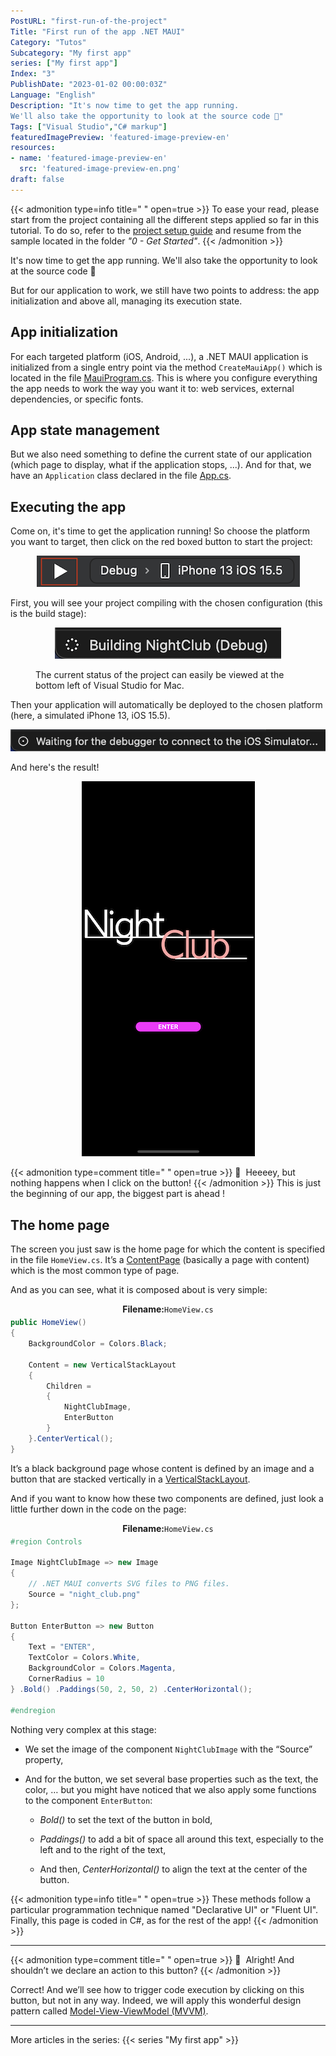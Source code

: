 ```yaml
---
PostURL: "first-run-of-the-project"
Title: "First run of the app .NET MAUI"
Category: "Tutos"
Subcategory: "My first app"
series: ["My first app"]
Index: "3"
PublishDate: "2023-01-02 00:00:03Z"
Language: "English"
Description: "It's now time to get the app running.
We'll also take the opportunity to look at the source code 🙂"
Tags: ["Visual Studio","C# markup"]
featuredImagePreview: 'featured-image-preview-en'
resources:
- name: 'featured-image-preview-en'
  src: 'featured-image-preview-en.png'
draft: false
---
```


<!--more-->


{{< admonition type=info title="‎ " open=true >}}
To ease your read, please start from the project containing all the different steps applied so far in this tutorial. To do so, refer to the <a href="../2-setup-the-project/">project setup guide</a> and resume from the sample located in the folder *"0 - Get Started"*.
{{< /admonition >}}


It's now time to get the app running. We'll also take the opportunity to look at the source code 🙂

But for our application to work, we still have two points to address: the app initialization and above all, managing its execution state.

## App initialization
For each targeted platform (iOS, Android, ...), a .NET MAUI application is initialized from a single entry point via the method `CreateMauiApp()` which is located in the file [MauiProgram.cs](https://github.com/Kapusch/blog-dotnet-maui/blob/main/Samples/NightClub/0%20-%20Get%20Started/NightClub/MauiProgram.cs). This is where you configure everything the app needs to work the way you want it to: web services, external dependencies, or specific fonts.

## App state management
But we also need something to define the current state of our application (which page to display, what if the application stops, ...). And for that, we have an `Application` class declared in the file [App.cs](https://github.com/Kapusch/blog-dotnet-maui/blob/main/Samples/NightClub/0%20-%20Get%20Started/NightClub/App.cs).

## Executing the app
Come on, it's time to get the application running! So choose the platform you want to target, then click on the red boxed button to start the project:

<p align="center"><img max-width="100%" max-height="100%" src="./images/5BCE13CE6AA3C962B851589A1333882C.png" /></p>
<figure></figure>



First, you will see your project compiling with the chosen configuration (this is the build stage):

<p align="center"><img max-width="100%" max-height="100%" src="./images/C02BA696FE457042E46B611AC7B6653C.png" /></p>
<figure><figcaption class="image-caption">The current status of the project can easily be viewed at the bottom left of Visual Studio for Mac.</figcaption></figure>



Then your application will automatically be deployed to the chosen platform (here, a simulated iPhone 13, iOS 15.5).

<p align="center"><img max-width="100%" max-height="100%" src="./images/145B5C24E2EF3848C0ECF5417F91416D.png" /></p>
<figure></figure>



And here's the result!

<p align="center"><img max-width="100%" max-height="100%" src="./images/4DFB7678FB4CCC0E102C886277A46E7B.png" /></p>
<figure></figure>




{{< admonition type=comment title="‎ " open=true >}}
🐒‎ ‎ Heeeey, but nothing happens when I click on the button!
{{< /admonition >}}
This is just the beginning of our app, the biggest part is ahead !

## The home page
The screen you just saw is the home page for which the content is specified in the file `HomeView.cs`. It’s a [ContentPage](https://docs.microsoft.com/en-us/dotnet/maui/user-interface/pages/contentpage) (basically a page with content) which is the most common type of page.



And as you can see, what it is composed about is very simple:

<p align="center" style="margin-bottom:-10px"><strong>Filename:</strong><code>HomeView.cs</code></p>

```csharp
public HomeView()
{
    BackgroundColor = Colors.Black;

    Content = new VerticalStackLayout
    {
        Children =
        {
            NightClubImage,
            EnterButton
        }
    }.CenterVertical();
}
```


It’s a black background page whose content is defined by an image and a button that are stacked vertically in a [VerticalStackLayout](https://docs.microsoft.com/en-us/dotnet/maui/user-interface/layouts/verticalstacklayout).

And if you want to know how these two components are defined, just look a little further down in the code on the page:

<p align="center" style="margin-bottom:-10px"><strong>Filename:</strong><code>HomeView.cs</code></p>

```csharp
#region Controls

Image NightClubImage => new Image
{
    // .NET MAUI converts SVG files to PNG files.
    Source = "night_club.png"
};

Button EnterButton => new Button
{
    Text = "ENTER",
    TextColor = Colors.White,
    BackgroundColor = Colors.Magenta,
    CornerRadius = 10
} .Bold() .Paddings(50, 2, 50, 2) .CenterHorizontal();

#endregion
```


Nothing very complex at this stage:

* We set the image of the component `NightClubImage` with the “Source” property,

* And for the button, we set several base properties such as the text, the color, … but you might have noticed that we also apply some functions to the component `EnterButton`:

    * *Bold()* to set the text of the button in bold,

    * *Paddings()* to add a bit of space all around this text, especially to the left and to the right of the text,

    * And then, *CenterHorizontal()* to align the text at the center of the button.




{{< admonition type=info title="‎ " open=true >}}
These methods follow a particular programmation technique named "Declarative UI" or "Fluent UI". Finally, this page is coded in C#, as for the rest of the app!
{{< /admonition >}}
___

{{< admonition type=comment title="‎ " open=true >}}
🐒‎ ‎ Alright! And shouldn’t we declare an action to this button?
{{< /admonition >}}


Correct! And we’ll see how to trigger code execution by clicking on this button, but not in any way. Indeed, we will apply this wonderful design pattern called <a href="../4-mvvm-for-successful-apps/">Model-View-ViewModel (MVVM)</a>.

___
More articles in the series:
{{< series "My first app" >}}
